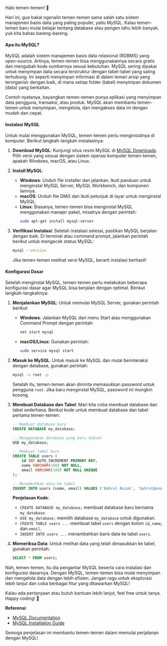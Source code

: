 Halo temen-temen! 🌟

Hari ini, gue bakal ngenalin temen-temen sama salah satu sistem manajemen basis data yang paling populer, yaitu MySQL. Kalau temen-temen baru mulai belajar tentang database atau pengen tahu lebih banyak, yuk kita bahas bareng-bareng.

#### Apa itu MySQL?

MySQL adalah sistem manajemen basis data relasional (RDBMS) yang open-source. Artinya, temen-temen bisa menggunakannya secara gratis dan mengubah kode sumbernya sesuai kebutuhan. MySQL sering dipakai untuk menyimpan data secara terstruktur dengan tabel-tabel yang saling terhubung. Ini seperti menyimpan informasi di dalam lemari arsip yang terorganisir dengan baik, di mana setiap folder (tabel) menyimpan dokumen (data) yang berkaitan.

Contoh nyatanya, bayangkan temen-temen punya aplikasi yang menyimpan data pengguna, transaksi, atau produk. MySQL akan membantu temen-temen untuk menyimpan, mengelola, dan mengakses data ini dengan mudah dan cepat.

#### Instalasi MySQL

Untuk mulai menggunakan MySQL, temen-temen perlu menginstalnya di komputer. Berikut langkah-langkah instalasinya:

1. **Download MySQL**: Kunjungi situs resmi MySQL di [MySQL Downloads](https://dev.mysql.com/downloads/). Pilih versi yang sesuai dengan sistem operasi komputer temen-temen, apakah Windows, macOS, atau Linux.

2. **Install MySQL**:
   - **Windows**: Unduh file installer dan jalankan. Ikuti panduan untuk menginstal MySQL Server, MySQL Workbench, dan komponen lainnya.
   - **macOS**: Unduh file DMG dan ikuti petunjuk di layar untuk menginstal MySQL.
   - **Linux**: Biasanya, temen-temen bisa menginstal MySQL menggunakan manajer paket, misalnya dengan perintah:
     ```bash
     sudo apt-get install mysql-server
     ```
3. **Verifikasi Instalasi**:
   Setelah instalasi selesai, pastikan MySQL berjalan dengan baik. Di terminal atau command prompt, jalankan perintah berikut untuk mengecek status MySQL:
   ```bash
   mysql --version
   ```
   Jika temen-temen melihat versi MySQL, berarti instalasi berhasil!

#### Konfigurasi Dasar

Setelah menginstal MySQL, temen-temen perlu melakukan beberapa konfigurasi dasar agar MySQL bisa berjalan dengan optimal. Berikut langkah-langkahnya:

1. **Menjalankan MySQL**: 
   Untuk memulai MySQL Server, gunakan perintah berikut:
   - **Windows**: Jalankan MySQL dari menu Start atau menggunakan Command Prompt dengan perintah:
     ```bash
     net start mysql
     ```
   - **macOS/Linux**: Gunakan perintah:
     ```bash
     sudo service mysql start
     ```

2. **Masuk ke MySQL**: 
   Untuk masuk ke MySQL dan mulai berinteraksi dengan database, gunakan perintah:
   ```bash
   mysql -u root -p
   ```
   Setelah itu, temen-temen akan diminta memasukkan password untuk pengguna `root`. Jika baru menginstal MySQL, password ini mungkin kosong.

3. **Membuat Database dan Tabel**:
   Mari kita coba membuat database dan tabel sederhana. Berikut kode untuk membuat database dan tabel pertama temen-temen:

   ```sql
   -- Membuat database baru
   CREATE DATABASE my_database;

   -- Menggunakan database yang baru dibuat
   USE my_database;

   -- Membuat tabel baru
   CREATE TABLE users (
       id INT AUTO_INCREMENT PRIMARY KEY,
       name VARCHAR(100) NOT NULL,
       email VARCHAR(100) NOT NULL UNIQUE
   );

   -- Menambahkan data ke tabel
   INSERT INTO users (name, email) VALUES ('Bahrul Rozak', 'bahrul@example.com');
   ```

   **Penjelasan Kode**:
   - `CREATE DATABASE my_database;` membuat database baru bernama `my_database`.
   - `USE my_database;` memilih database `my_database` untuk digunakan.
   - `CREATE TABLE users ...` membuat tabel `users` dengan kolom `id`, `name`, dan `email`.
   - `INSERT INTO users ...` menambahkan baris data ke tabel `users`.

4. **Memeriksa Data**:
   Untuk melihat data yang telah dimasukkan ke tabel, gunakan perintah:
   ```sql
   SELECT * FROM users;
   ```

Nah, temen-temen, itu dia pengantar MySQL beserta cara instalasi dan konfigurasi dasarnya. Dengan MySQL, temen-temen bisa mulai menyimpan dan mengelola data dengan lebih efisien. Jangan ragu untuk eksplorasi lebih lanjut dan coba berbagai fitur yang ditawarkan MySQL!

Kalau ada pertanyaan atau butuh bantuan lebih lanjut, feel free untuk tanya. Happy coding! 🚀

**Referensi**:
- [MySQL Documentation](https://dev.mysql.com/doc/)
- [MySQL Installation Guide](https://dev.mysql.com/doc/refman/8.0/en/installing.html)

Semoga penjelasan ini membantu temen-temen dalam memulai perjalanan dengan MySQL!
